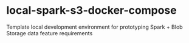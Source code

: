 # local-spark-s3-docker-compose
Template local development environment for prototyping Spark + Blob Storage data feature requirements
